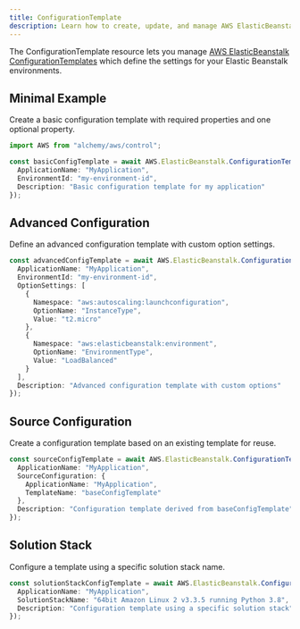 ```yaml
---
title: ConfigurationTemplate
description: Learn how to create, update, and manage AWS ElasticBeanstalk ConfigurationTemplates using Alchemy Cloud Control.
---
```



The ConfigurationTemplate resource lets you manage [AWS ElasticBeanstalk ConfigurationTemplates](https://docs.aws.amazon.com/elasticbeanstalk/latest/userguide/) which define the settings for your Elastic Beanstalk environments.

## Minimal Example

Create a basic configuration template with required properties and one optional property.

```ts
import AWS from "alchemy/aws/control";

const basicConfigTemplate = await AWS.ElasticBeanstalk.ConfigurationTemplate("basicConfigTemplate", {
  ApplicationName: "MyApplication",
  EnvironmentId: "my-environment-id",
  Description: "Basic configuration template for my application"
});
```

## Advanced Configuration

Define an advanced configuration template with custom option settings.

```ts
const advancedConfigTemplate = await AWS.ElasticBeanstalk.ConfigurationTemplate("advancedConfigTemplate", {
  ApplicationName: "MyApplication",
  EnvironmentId: "my-environment-id",
  OptionSettings: [
    {
      Namespace: "aws:autoscaling:launchconfiguration",
      OptionName: "InstanceType",
      Value: "t2.micro"
    },
    {
      Namespace: "aws:elasticbeanstalk:environment",
      OptionName: "EnvironmentType",
      Value: "LoadBalanced"
    }
  ],
  Description: "Advanced configuration template with custom options"
});
```

## Source Configuration

Create a configuration template based on an existing template for reuse.

```ts
const sourceConfigTemplate = await AWS.ElasticBeanstalk.ConfigurationTemplate("sourceConfigTemplate", {
  ApplicationName: "MyApplication",
  SourceConfiguration: {
    ApplicationName: "MyApplication",
    TemplateName: "baseConfigTemplate"
  },
  Description: "Configuration template derived from baseConfigTemplate"
});
```

## Solution Stack

Configure a template using a specific solution stack name.

```ts
const solutionStackConfigTemplate = await AWS.ElasticBeanstalk.ConfigurationTemplate("solutionStackConfigTemplate", {
  ApplicationName: "MyApplication",
  SolutionStackName: "64bit Amazon Linux 2 v3.3.5 running Python 3.8",
  Description: "Configuration template using a specific solution stack"
});
```
